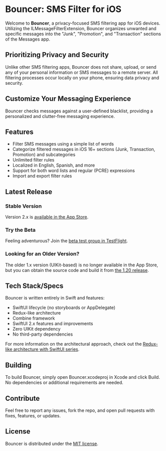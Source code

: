 # Bouncer: SMS Filter for iOS

Welcome to **Bouncer**, a privacy-focused SMS filtering app for iOS devices. Utilizing the ILMessageFilterExtension, Bouncer organizes unwanted and specific messages into the "Junk", "Promotion", and "Transaction" sections of the Messages app.

## Prioritizing Privacy and Security

Unlike other SMS filtering apps, Bouncer does not share, upload, or send any of your personal information or SMS messages to a remote server. All filtering processes occur locally on your phone, ensuring data privacy and security.

## Customize Your Messaging Experience

Bouncer checks messages against a user-defined blacklist, providing a personalized and clutter-free messaging experience.

## Features
* Filter SMS messages using a simple list of words
* Categorize filtered messages in iOS 16+ sections (Junk, Transaction, Promotion) and subcategories
* Unlimited filter rules
* Localized in English, Spanish, and more
* Support for both word lists and regular (PCRE) expressions
* Import and export filter rules

## Latest Release

### Stable Version
Version 2.x is [available in the App Store](https://apps.apple.com/us/app/bouncer-private-sms-blocker/id1457476313).

### Try the Beta
Feeling adventurous? Join the [beta test group in TestFlight](https://testflight.apple.com/join/Lls6XUfx).

### Looking for an Older Version?
The older 1.x version (UIKit-based) is no longer available in the App Store, but you can obtain the source code and build it from [the 1.20 release](https://github.com/afterxleep/Bouncer/releases/tag/v1.2.0).

## Tech Stack/Specs
Bouncer is written entirely in Swift and features:

* SwiftUI lifecycle (no storyboards or AppDelegate)
* Redux-like architecture
* Combine framework
* SwiftUI 2.x features and improvements
* Zero UIKit dependency
* No third-party dependencies

For more information on the architectural approach, check out the [Redux-like architecture with SwiftUI series](https://danielbernal.co/redux-like-architecture-with-swiftui-basics/).

## Building
To build Bouncer, simply open Bouncer.xcodeproj in Xcode and click Build. No dependencies or additional requirements are needed.

## Contribute
Feel free to report any issues, fork the repo, and open pull requests with fixes, features, or updates.

## License
Bouncer is distributed under the [MIT license](https://github.com/afterxleep/Bouncer/blob/master/LICENSE).
